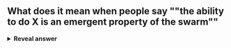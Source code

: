 ## What does it mean when people say ""the ability to do X is an emergent property of the swarm""
<details>
<summary><b>Reveal answer</b></summary>
- Individuals in the swarm incapable of X (or low probability)<br>- Swarm as a collective is able to do X with high probability<br><br>
</details>
